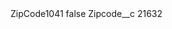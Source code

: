 <?xml version="1.0" encoding="UTF-8"?>
<CustomMetadata xmlns="http://soap.sforce.com/2006/04/metadata" xmlns:xsi="http://www.w3.org/2001/XMLSchema-instance" xmlns:xsd="http://www.w3.org/2001/XMLSchema">
    <label>ZipCode1041</label>
    <protected>false</protected>
    <values>
        <field>Zipcode__c</field>
        <value xsi:type="xsd:string">21632</value>
    </values>
</CustomMetadata>
